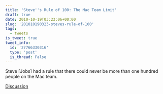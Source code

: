 ```yaml
---
title: 'Steve''s Rule of 100: The Mac Team Limit'
draft: true
date: 2010-10-19T03:23:06+00:00
slug: '201010190323-steves-rule-of-100'
tags:
  - tweets
is_tweet: true
tweet_info:
  id: '27766330316'
  type: 'post'
  is_thread: False
---
```




Steve [Jobs] had a rule that there could never be more than one hundred people on the Mac team.

[Discussion](https://x.com/sytelus/status/27766330316)
